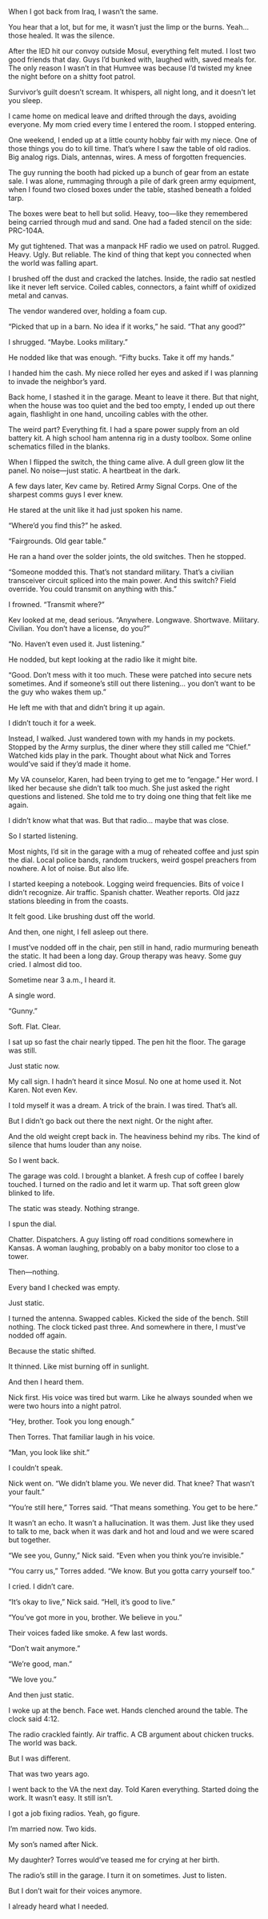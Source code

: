 When I got back from Iraq, I wasn’t the same.

You hear that a lot, but for me, it wasn’t just the limp or the burns. Yeah... those healed. It was the silence.

After the IED hit our convoy outside Mosul, everything felt muted. I lost two good friends that day. Guys I’d bunked with, laughed with, saved meals for. The only reason I wasn’t in that Humvee was because I’d twisted my knee the night before on a shitty foot patrol.

Survivor’s guilt doesn’t scream. It whispers, all night long, and it doesn't let you sleep.

I came home on medical leave and drifted through the days, avoiding everyone. My mom cried every time I entered the room. I stopped entering.

One weekend, I ended up at a little county hobby fair with my niece. One of those things you do to kill time. That’s where I saw the table of old radios. Big analog rigs. Dials, antennas, wires. A mess of forgotten frequencies.

The guy running the booth had picked up a bunch of gear from an estate sale. I was alone, rummaging through a pile of dark green army equipment, when I found two closed boxes under the table, stashed beneath a folded tarp.

The boxes were beat to hell but solid. Heavy, too—like they remembered being carried through mud and sand. One had a faded stencil on the side: PRC-104A.

My gut tightened. That was a manpack HF radio we used on patrol. Rugged. Heavy. Ugly. But reliable. The kind of thing that kept you connected when the world was falling apart.

I brushed off the dust and cracked the latches. Inside, the radio sat nestled like it never left service. Coiled cables, connectors, a faint whiff of oxidized metal and canvas.

The vendor wandered over, holding a foam cup.

“Picked that up in a barn. No idea if it works,” he said. “That any good?”

I shrugged. “Maybe. Looks military.”

He nodded like that was enough. “Fifty bucks. Take it off my hands.”

I handed him the cash. My niece rolled her eyes and asked if I was planning to invade the neighbor’s yard.

Back home, I stashed it in the garage. Meant to leave it there. But that night, when the house was too quiet and the bed too empty, I ended up out there again, flashlight in one hand, uncoiling cables with the other.

The weird part? Everything fit. I had a spare power supply from an old battery kit. A high school ham antenna rig in a dusty toolbox. Some online schematics filled in the blanks.

When I flipped the switch, the thing came alive. A dull green glow lit the panel. No noise—just static. A heartbeat in the dark.

A few days later, Kev came by. Retired Army Signal Corps. One of the sharpest comms guys I ever knew.

He stared at the unit like it had just spoken his name.

“Where’d you find this?” he asked.

“Fairgrounds. Old gear table.”

He ran a hand over the solder joints, the old switches. Then he stopped.

“Someone modded this. That’s not standard military. That’s a civilian transceiver circuit spliced into the main power. And this switch? Field override. You could transmit on anything with this.”

I frowned. “Transmit where?”

Kev looked at me, dead serious. “Anywhere. Longwave. Shortwave. Military. Civilian. You don’t have a license, do you?”

“No. Haven’t even used it. Just listening.”

He nodded, but kept looking at the radio like it might bite.

“Good. Don’t mess with it too much. These were patched into secure nets sometimes. And if someone’s still out there listening... you don’t want to be the guy who wakes them up.”

He left me with that and didn’t bring it up again.

I didn’t touch it for a week.

Instead, I walked. Just wandered town with my hands in my pockets. Stopped by the Army surplus, the diner where they still called me “Chief.” Watched kids play in the park. Thought about what Nick and Torres would’ve said if they’d made it home.

My VA counselor, Karen, had been trying to get me to “engage.” Her word. I liked her because she didn’t talk too much. She just asked the right questions and listened. She told me to try doing one thing that felt like me again.

I didn’t know what that was. But that radio... maybe that was close.

So I started listening.

Most nights, I’d sit in the garage with a mug of reheated coffee and just spin the dial. Local police bands, random truckers, weird gospel preachers from nowhere. A lot of noise. But also life.

I started keeping a notebook. Logging weird frequencies. Bits of voice I didn’t recognize. Air traffic. Spanish chatter. Weather reports. Old jazz stations bleeding in from the coasts.

It felt good. Like brushing dust off the world.

And then, one night, I fell asleep out there.

I must’ve nodded off in the chair, pen still in hand, radio murmuring beneath the static. It had been a long day. Group therapy was heavy. Some guy cried. I almost did too.

Sometime near 3 a.m., I heard it.

A single word.

“Gunny.”

Soft. Flat. Clear.

I sat up so fast the chair nearly tipped. The pen hit the floor. The garage was still.

Just static now.

My call sign. I hadn’t heard it since Mosul. No one at home used it. Not Karen. Not even Kev.

I told myself it was a dream. A trick of the brain. I was tired. That’s all.

But I didn’t go back out there the next night. Or the night after.

And the old weight crept back in. The heaviness behind my ribs. The kind of silence that hums louder than any noise.

So I went back.

The garage was cold. I brought a blanket. A fresh cup of coffee I barely touched. I turned on the radio and let it warm up. That soft green glow blinked to life.

The static was steady. Nothing strange.

I spun the dial.

Chatter. Dispatchers. A guy listing off road conditions somewhere in Kansas. A woman laughing, probably on a baby monitor too close to a tower.

Then—nothing.

Every band I checked was empty.

Just static.

I turned the antenna. Swapped cables. Kicked the side of the bench. Still nothing. The clock ticked past three. And somewhere in there, I must’ve nodded off again.

Because the static shifted.

It thinned. Like mist burning off in sunlight.

And then I heard them.

Nick first. His voice was tired but warm. Like he always sounded when we were two hours into a night patrol.

“Hey, brother. Took you long enough.”

Then Torres. That familiar laugh in his voice.

“Man, you look like shit.”

I couldn’t speak.

Nick went on. “We didn’t blame you. We never did. That knee? That wasn’t your fault.”

“You’re still here,” Torres said. “That means something. You get to be here.”

It wasn’t an echo. It wasn’t a hallucination. It was them. Just like they used to talk to me, back when it was dark and hot and loud and we were scared but together.

“We see you, Gunny,” Nick said. “Even when you think you’re invisible.”

“You carry us,” Torres added. “We know. But you gotta carry yourself too.”

I cried. I didn’t care.

“It’s okay to live,” Nick said. “Hell, it’s good to live.”

“You’ve got more in you, brother. We believe in you.”

Their voices faded like smoke. A few last words.

“Don’t wait anymore.”

“We’re good, man.”

“We love you.”

And then just static.

I woke up at the bench. Face wet. Hands clenched around the table. The clock said 4:12.

The radio crackled faintly. Air traffic. A CB argument about chicken trucks. The world was back.

But I was different.

That was two years ago.

I went back to the VA the next day. Told Karen everything. Started doing the work. It wasn’t easy. It still isn’t.

I got a job fixing radios. Yeah, go figure.

I’m married now. Two kids.

My son’s named after Nick.

My daughter? Torres would’ve teased me for crying at her birth.

The radio’s still in the garage. I turn it on sometimes. Just to listen.

But I don’t wait for their voices anymore.

I already heard what I needed.